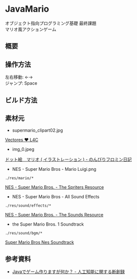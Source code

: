JavaMario
====================================

オブジェクト指向プログラミング基礎 最終課題  
マリオ風アクションゲーム

## 概要

## 操作方法

左右移動: ←→  
ジャンプ: Space

## ビルド方法

## 素材元

* supermario_clipart02.jpg

[Vectores ♥ L4C](http://l4c.me/fotos/Pley/vectores/sizes/o)

* img_0.jpeg

[ドット絵　マリオ ( イラストレーション ) - のんびりフロミン日記](http://blogs.yahoo.co.jp/s_ohata/849558.html)

* NES - Super Mario Bros - Mario Luigi.png

`./res/mario/*`

[NES - Super Mario Bros. - The Spriters Resource](http://www.spriters-resource.com/nes/supermariobros/)

* NES - Super Mario Bros - All Sound Effects

`./res/sound/effects/*`

[NES - Super Mario Bros. - The Sounds Resource](http://www.sounds-resource.com/nes/supermariobros/)

* the Super Mario Bros. 1 Soundtrack

`./res/sound/bgm/*`

[Super Mario Bros Nes Soundtrack](http://www.mariomayhem.com/downloads/sound_tracks/super_mario_bros_1_soundtrack.php)

## 参考資料

- [Javaでゲーム作りますが何か？ - 人工知能に関する断創録](http://aidiary.hatenablog.com/entry/20040918/1251373370)
